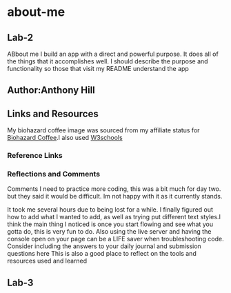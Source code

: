 # about-me

## Lab-2


ABbout me
I build an app with a direct and powerful purpose. It does all of the things that it accomplishes well. I should describe the purpose and functionality so those that visit my README understand the app

 ## Author:Anthony Hill


 ## Links and Resources 

 My biohazard coffee image was sourced from my affiliate  status for [Biohazard Coffee](https://biohazardcoffee.com/?aff=114).I also used [W3schools](https://www.w3schools.com/html/html_css.asp) 

### Reference Links

 ### Reflections and Comments

Comments I need to practice more coding, this was a bit much for day two. but they said it would be difficult. Im not happy with it as it currently stands.

It took me several hours due to being lost for a while. I finally figured out how to add what I wanted to add, as well as trying put different text styles.I think the main thing I noticed is once you start flowing and see what you gotta do, this is very fun to do. Also using the live server and having the console open on your page can be a LIFE saver when troubleshooting code.
Consider including the answers to your daily journal and submission questions here
This is also a good place to reflect on the tools and resources used and learned




## Lab-3